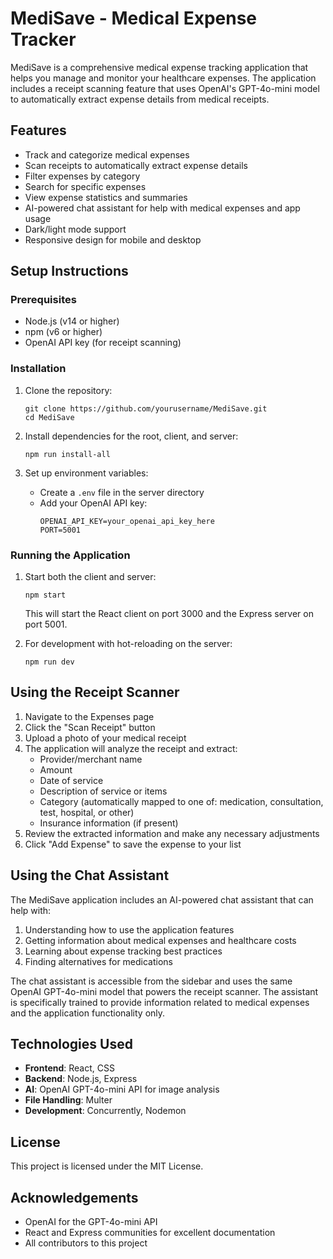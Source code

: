# MediSave - Medical Expense Tracker

MediSave is a comprehensive medical expense tracking application that helps you manage and monitor your healthcare expenses. The application includes a receipt scanning feature that uses OpenAI's GPT-4o-mini model to automatically extract expense details from medical receipts.

## Features

- Track and categorize medical expenses
- Scan receipts to automatically extract expense details
- Filter expenses by category
- Search for specific expenses
- View expense statistics and summaries
- AI-powered chat assistant for help with medical expenses and app usage
- Dark/light mode support
- Responsive design for mobile and desktop

## Setup Instructions

### Prerequisites

- Node.js (v14 or higher)
- npm (v6 or higher)
- OpenAI API key (for receipt scanning)

### Installation

1. Clone the repository:
   ```
   git clone https://github.com/yourusername/MediSave.git
   cd MediSave
   ```

2. Install dependencies for the root, client, and server:
   ```
   npm run install-all
   ```

3. Set up environment variables:
   - Create a `.env` file in the server directory
   - Add your OpenAI API key:
     ```
     OPENAI_API_KEY=your_openai_api_key_here
     PORT=5001
     ```

### Running the Application

1. Start both the client and server:
   ```
   npm start
   ```

   This will start the React client on port 3000 and the Express server on port 5001.

2. For development with hot-reloading on the server:
   ```
   npm run dev
   ```

## Using the Receipt Scanner

1. Navigate to the Expenses page
2. Click the "Scan Receipt" button
3. Upload a photo of your medical receipt
4. The application will analyze the receipt and extract:
   - Provider/merchant name
   - Amount
   - Date of service
   - Description of service or items
   - Category (automatically mapped to one of: medication, consultation, test, hospital, or other)
   - Insurance information (if present)
5. Review the extracted information and make any necessary adjustments
6. Click "Add Expense" to save the expense to your list

## Using the Chat Assistant

The MediSave application includes an AI-powered chat assistant that can help with:

1. Understanding how to use the application features
2. Getting information about medical expenses and healthcare costs
3. Learning about expense tracking best practices
4. Finding alternatives for medications

The chat assistant is accessible from the sidebar and uses the same OpenAI GPT-4o-mini model that powers the receipt scanner. The assistant is specifically trained to provide information related to medical expenses and the application functionality only.

## Technologies Used

- **Frontend**: React, CSS
- **Backend**: Node.js, Express
- **AI**: OpenAI GPT-4o-mini API for image analysis
- **File Handling**: Multer
- **Development**: Concurrently, Nodemon

## License

This project is licensed under the MIT License.

## Acknowledgements

- OpenAI for the GPT-4o-mini API
- React and Express communities for excellent documentation
- All contributors to this project
